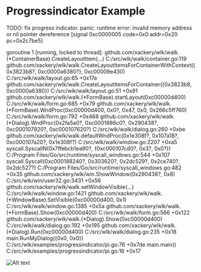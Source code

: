 # Progressindicator Example


TODO: fix progress indicator.
panic: runtime error: invalid memory address or nil pointer dereference
[signal 0xc0000005 code=0x0 addr=0x20 pc=0x2c7be5]

goroutine 1 [running, locked to thread]:
github.com/xackery/wlk/walk.(*ContainerBase).CreateLayoutItem(...)
        C:/src/wlk/walk/container.go:119
github.com/xackery/wlk/walk.CreateLayoutItemsForContainerWithContext({0x3823b8?, 0xc0000a6380?}, 0xc00009e430)
        C:/src/wlk/walk/layout.go:65 +0x17e
github.com/xackery/wlk/walk.CreateLayoutItemsForContainer({0x3823b8, 0xc0000a6380})
        C:/src/wlk/walk/layout.go:51 +0x91
github.com/xackery/wlk/walk.(*FormBase).startLayout(0xc00000d400)
        C:/src/wlk/walk/form.go:685 +0x79
github.com/xackery/wlk/walk.(*FormBase).WndProc(0xc00000d400, 0x0?, 0x47, 0x0, 0x266c5ff760)
        C:/src/wlk/walk/form.go:792 +0x468
github.com/xackery/wlk/walk.(*Dialog).WndProc(0x2fa5a0?, 0xc0001886c0?, 0x290438?, 0xc000107920?, 0xc000107620?)
        C:/src/wlk/walk/dialog.go:260 +0xbe
github.com/xackery/wlk/walk.defaultWndProc(0x1e308f?, 0x107a18?, 0xc000107a20?, 0x1e308f?)
        C:/src/wlk/walk/window.go:2207 +0xa5
syscall.SyscallN(0x7ffebcb1ea90?, {0xc000107cd0?, 0x3?, 0x0?})
        C:/Program Files/Go/src/runtime/syscall_windows.go:544 +0x107
syscall.Syscall(0xc000188240?, 0x303620?, 0x2dc529?, 0x2ce740?, 0x2dc527?)
        C:/Program Files/Go/src/runtime/syscall_windows.go:482 +0x35
github.com/xackery/wlk/win.ShowWindow(0x290438?, 0x8)
        C:/src/wlk/win/user32.go:3431 +0x56
github.com/xackery/wlk/walk.setWindowVisible(...)
        C:/src/wlk/walk/window.go:1421
github.com/xackery/wlk/walk.(*WindowBase).SetVisible(0xc00000d400, 0x1)
        C:/src/wlk/walk/window.go:1385 +0x5a
github.com/xackery/wlk/walk.(*FormBase).Show(0xc00000d400)
        C:/src/wlk/walk/form.go:566 +0x122
github.com/xackery/wlk/walk.(*Dialog).Show(0xc00000d400)
        C:/src/wlk/walk/dialog.go:192 +0x195
github.com/xackery/wlk/walk.(*Dialog).Run(0xc00000d400)
        C:/src/wlk/walk/dialog.go:235 +0x18
main.RunMyDialog({0x0, 0x0})
        C:/src/wlk/examples/progressindicator/pi.go:76 +0x7de
main.main()
        C:/src/wlk/examples/progressindicator/pi.go:16 +0x17
        
![Alt text](image.png)